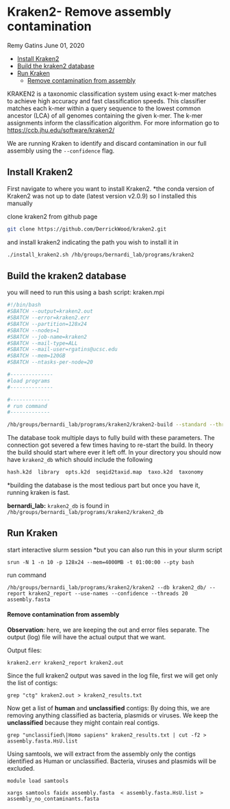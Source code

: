 Kraken2- Remove assembly contamination
================
Remy Gatins
June 01, 2020

-   [Install Kraken2](#install-kraken2)
-   [Build the kraken2 database](#build-the-kraken2-database)
-   [Run Kraken](#run-kraken)
    -   [Remove contamination from assembly](#remove-contamination-from-assembly)

KRAKEN2 is a taxonomic classification system using exact k-mer matches to achieve high accuracy and fast classification speeds. This classifier matches each k-mer within a query sequence to the lowest common ancestor (LCA) of all genomes containing the given k-mer. The k-mer assignments inform the classification algorithm. For more information go to <https://ccb.jhu.edu/software/kraken2/>

We are running Kraken to identify and discard contamination in our full assembly using the `--confidence` flag.

Install Kraken2
---------------

First navigate to where you want to install Kraken2.
\*the conda version of Kraken2 was not up to date (latest version v2.0.9) so I installed this manually

clone kraken2 from github page

``` bash
git clone https://github.com/DerrickWood/kraken2.git
```

and install kraken2 indicating the path you wish to install it in

``` bash
./install_kraken2.sh /hb/groups/bernardi_lab/programs/kraken2
```

Build the kraken2 database
--------------------------

you will need to run this using a bash script: kraken.mpi

``` bash
#!/bin/bash
#SBATCH --output=kraken2.out
#SBATCH --error=kraken2.err
#SBATCH --partition=128x24
#SBATCH --nodes=1
#SBATCH --job-name=kraken2
#SBATCH --mail-type=ALL
#SBATCH --mail-user=rgatins@ucsc.edu
#SBATCH --mem=120GB
#SBATCH --ntasks-per-node=20

#--------------
#load programs
#--------------

#-------------
# run command
#-------------

/hb/groups/bernardi_lab/programs/kraken2/kraken2-build --standard --threads 20 --db /hb/groups/bernardi_lab/programs/kraken2/kraken2_db/kraken2_db --use-ftp --no-masking
```

The database took multiple days to fully build with these parameters. The connection got severed a few times having to re-start the build. In theory the build should start where ever it left off. In your directory you should now have `kraken2_db` which should include the following

``` bash
hash.k2d  library  opts.k2d  seqid2taxid.map  taxo.k2d  taxonomy
```

\*building the database is the most tedious part but once you have it, running kraken is fast.

**bernardi\_lab:** `kraken2_db` is found in `/hb/groups/bernardi_lab/programs/kraken2/kraken2_db`

Run Kraken
----------

start interactive slurm session
\*but you can also run this in your slurm script

    srun -N 1 -n 10 -p 128x24 --mem=4000MB -t 01:00:00 --pty bash

run command

    /hb/groups/bernardi_lab/programs/kraken2/kraken2 --db kraken2_db/ --report kraken2_report --use-names --confidence --threads 20 assembly.fasta

#### Remove contamination from assembly

**Observation**: here, we are keeping the out and error files separate. The output (log) file will have the actual output that we want.

Output files:

    kraken2.err kraken2_report kraken2.out 

Since the full kraken2 output was saved in the log file, first we will get only the list of contigs:

    grep "ctg" kraken2.out > kraken2_results.txt

Now get a list of **human** and **unclassified** contigs:
By doing this, we are removing anything classified as bacteria, plasmids or viruses.
We keep the **unclassified** because they might contain real contigs.

    grep "unclassified\|Homo sapiens" kraken2_results.txt | cut -f2 > assembly.fasta.HsU.list

Using samtools, we will extract from the assembly only the contigs identified as Human or unclassified. Bacteria, viruses and plasmids will be excluded.

    module load samtools

    xargs samtools faidx assembly.fasta  < assembly.fasta.HsU.list > assembly_no_contaminants.fasta
